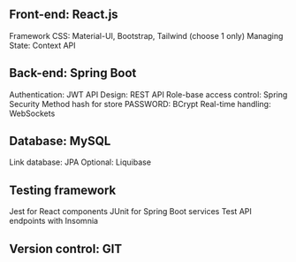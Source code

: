 ## Front-end: React.js
Framework CSS: Material-UI, Bootstrap, Tailwind (choose 1 only)
Managing State: Context API
## Back-end: Spring Boot
Authentication: JWT
API Design: REST API
Role-base access control: Spring Security
Method hash for store PASSWORD: BCrypt
Real-time handling: WebSockets
## Database: MySQL
Link database: JPA
Optional: Liquibase
## Testing framework
 Jest for React components
 JUnit for Spring Boot services
 Test API endpoints with Insomnia
## Version control: GIT 